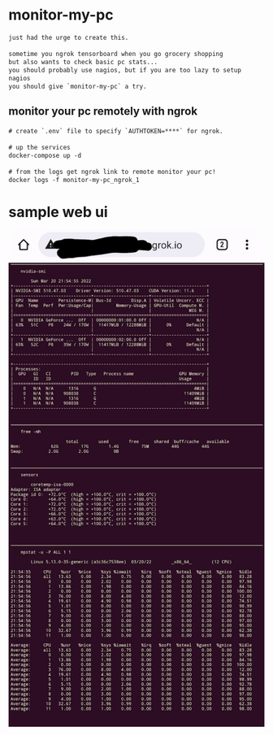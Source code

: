 # monitor-my-pc

```
just had the urge to create this.

sometime you ngrok tensorboard when you go grocery shopping
but also wants to check basic pc stats...
you should probably use nagios, but if you are too lazy to setup nagios
you should give `monitor-my-pc` a try.

```

## monitor your pc remotely with ngrok

```
# create `.env` file to specify `AUTHTOKEN=****` for ngrok.

# up the services
docker-compose up -d

# from the logs get ngrok link to remote monitor your pc!
docker logs -f monitor-my-pc_ngrok_1

```

# sample web ui

 ![web ui](/static/screenshot.png)